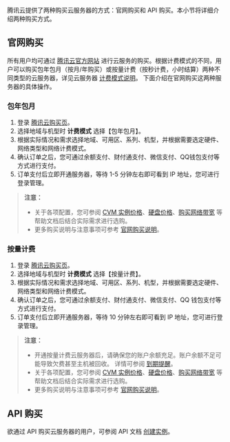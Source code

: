 腾讯云提供了两种购买云服务器的方式：官网购买和 API 购买。本小节将详细介绍两种购买方式。

## 官网购买

所有用户均可通过 [腾讯云官方网站](http://manage.qcloud.com/shoppingcart/shop.php?tab=cvm) 进行云服务的购买。根据计费模式的不同，用户可以购买包年包月（按月/年购买）或按量计费（按秒计费，小时结算）两种不同类型的云服务器，详见云服务器 [计费模式说明](/doc/product/213/%E8%AE%A1%E8%B4%B9%E6%A8%A1%E5%BC%8F%E8%AF%B4%E6%98%8E)。
下面介绍在官网购买这两种服务器的具体操作。

### 包年包月
1. 登录 [腾讯云购买页](http://manage.qcloud.com/shoppingcart/shop.php?tab=cvm)。
2. 选择地域与机型时 **计费模式** 选择【包年包月】。
3. 根据实际情况和需求选择地域、可用区、系列、机型，并根据需要选定硬件、网络类型和网络计费模式。
4. 确认订单之后，您可通过余额支付、财付通支付、微信支付、QQ钱包支付等方式进行支付。
5. 订单支付后立即开通服务器，等待 1-5 分钟左右即可看到 IP 地址，您可进行登录管理。

>**注意：**
>- 关于各项配置，您可参阅 [CVM 实例价格](/doc/product/213/2176)、[硬盘价格](/doc/product/213/2255)、[购买网络带宽](/doc/product/213/509) 等帮助文档后结合实际需求进行选购。
>- 更多购买说明与注意事项可参考 [官网购买说明](/doc/product/213/6998)。

### 按量计费
 
1. 登录 [腾讯云购买页](http://manage.qcloud.com/shoppingcart/shop.php?tab=cvm)。
2. 选择地域与机型时 **计费模式** 选择【按量计费】。
3. 根据实际情况和需求选择地域、可用区、系列、机型，并根据需要选定硬件、网络类型和网络计费模式。
4. 确认订单之后，您可通过余额支付、财付通支付、微信支付、QQ 钱包支付等方式进行支付。
5. 订单支付后立即开通服务器，等待 10 分钟左右即可看到 IP 地址，您可进行登录管理。

>**注意：**
>- 开通按量计费云服务器后，请确保您的账户余额充足。账户余额不足可能导致欠费甚至主机被回收。
>详情可参阅 [到期提醒](/doc/product/213/2181)。
>- 关于各项配置，您可参阅 [CVM 实例价格](/doc/product/213/2176)、[硬盘价格](/doc/product/213/2255)、[购买网络带宽](/doc/product/213/509) 等帮助文档后结合实际需求进行选购。
>- 更多购买说明与注意事项可参考 [官网购买说明](/doc/product/213/6998)。

## API 购买
欲通过 API 购买云服务器的用户，可参阅 API 文档 [创建实例](/doc/api/213/9384)。

